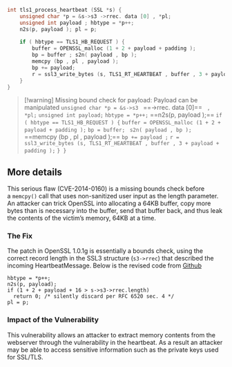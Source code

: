 ```c
int tls1_process_heartbeat (SSL *s) { 
	unsigned char *p = &s->s3 ->rrec. data [0] , *pl;
	unsigned int payload ; hbtype = *p++; 
	n2s(p, payload ); pl = p;
	
	if ( hbtype == TLS1_HB_REQUEST ) { 
		buffer = OPENSSL_malloc (1 + 2 + payload + padding ); 
		bp = buffer ; s2n( payload , bp ); 
		memcpy (bp , pl , payload ); 
		bp += payload; 
		r = ssl3_write_bytes (s, TLS1_RT_HEARTBEAT , buffer , 3 + payload + padding );
	}
}
```

> [!warning] Missing bound check for payload: Payload can be manipulated
> `unsigned char *p = &s->s3 ` ==->rrec. data [0]== ` , *pl;`
> `unsigned int payload;` 
> `hbtype = *p++;` 
> ==n2s(p, payload );==
> `if ( hbtype == TLS1_HB_REQUEST ) {` 
> 	`buffer = OPENSSL_malloc (1 + 2 + payload + padding );`
> 	`bp = buffer; `
> 	`s2n( payload , bp ); `
> 	==memcpy (bp , pl , payload );== 
> 	`bp += payload ;` 
> 	`r = ssl3_write_bytes (s, TLS1_RT_HEARTBEAT , buffer , 3 + payload + padding );`
> `} }`

## More details
This serious flaw (CVE-2014-0160) is a missing bounds check before a `memcpy()` call that uses non-sanitized user input as the length parameter. An attacker can trick OpenSSL into allocating a 64KB buffer, copy more bytes than is necessary into the buffer, send that buffer back, and thus leak the contents of the victim’s memory, 64KB at a time.
### The Fix
The patch in OpenSSL 1.0.1g is essentially a bounds check, using the correct record length in the SSL3 structure (`s3->rrec`) that described the incoming HeartbeatMessage.
Below is the revised code from [Github](https://git.openssl.org/gitweb/?p=openssl.git;a=commitdiff;h=731f431497f463f3a2a97236fe0187b11c44aead)

```
hbtype = *p++;
n2s(p, payload);
if (1 + 2 + payload + 16 > s->s3->rrec.length)
  return 0; /* silently discard per RFC 6520 sec. 4 */
pl = p;
```

### Impact of the Vulnerability
This vulnerability allows an attacker to extract memory contents from the webserver through the vulnerability in the heartbeat. As a result an attacker may be able to access sensitive information such as the private keys used for SSL/TLS.